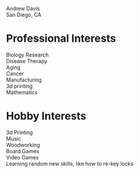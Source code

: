 Andrew Davis  
San Diego, CA

# Professional Interests  
  Biology Research  
    Disease Therapy  
    Aging  
    Cancer  
  Manufacturing  
    3d printing  
  Mathematics  
  
# Hobby Interests  
  3d Printing  
  Music  
  Woodworking  
  Board Games  
  Video Games  
  Learning random new skills, like how to re-key locks
  
